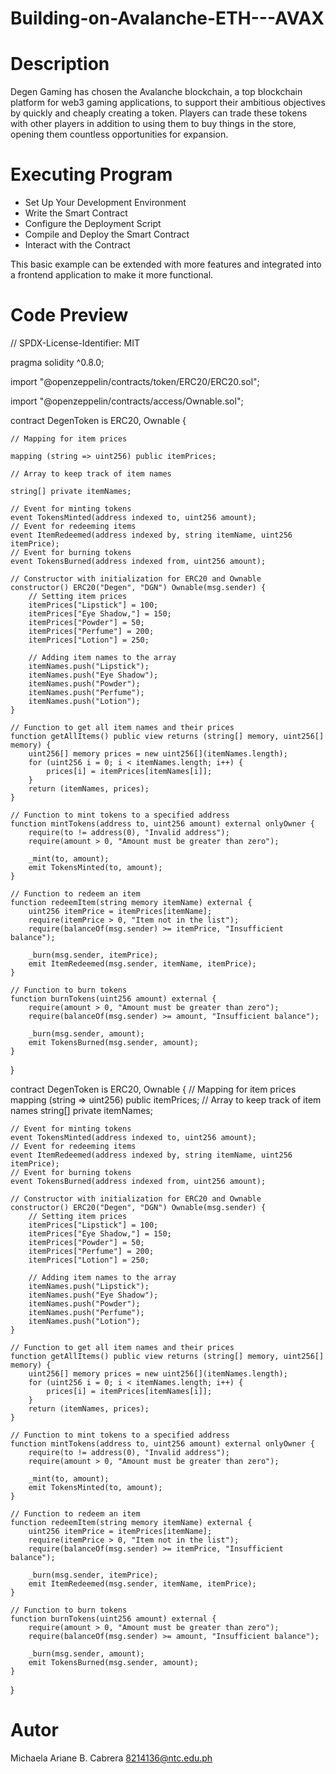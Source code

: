 # Building-on-Avalanche-ETH---AVAX
# Description
Degen Gaming has chosen the Avalanche blockchain, a top blockchain platform for web3 gaming applications, to support their ambitious objectives by quickly and cheaply creating a token. Players can trade these tokens with other players in addition to using them to buy things in the store, opening them countless opportunities for expansion.

# Executing Program
* Set Up Your Development Environment
* Write the Smart Contract
* Configure the Deployment Script
* Compile and Deploy the Smart Contract
* Interact with the Contract

This basic example can be extended with more features and integrated into a frontend application to make it more functional.

# Code Preview

// SPDX-License-Identifier: MIT

pragma solidity ^0.8.0;

import "@openzeppelin/contracts/token/ERC20/ERC20.sol";

import "@openzeppelin/contracts/access/Ownable.sol";


contract DegenToken is ERC20, Ownable {

    // Mapping for item prices
    
    mapping (string => uint256) public itemPrices;
    
    // Array to keep track of item names
    
    string[] private itemNames;

    // Event for minting tokens
    event TokensMinted(address indexed to, uint256 amount);
    // Event for redeeming items
    event ItemRedeemed(address indexed by, string itemName, uint256 itemPrice);
    // Event for burning tokens
    event TokensBurned(address indexed from, uint256 amount);

    // Constructor with initialization for ERC20 and Ownable
    constructor() ERC20("Degen", "DGN") Ownable(msg.sender) {
        // Setting item prices
        itemPrices["Lipstick"] = 100;
        itemPrices["Eye Shadow,"] = 150;
        itemPrices["Powder"] = 50;
        itemPrices["Perfume"] = 200;
        itemPrices["Lotion"] = 250;
        
        // Adding item names to the array
        itemNames.push("Lipstick");
        itemNames.push("Eye Shadow");
        itemNames.push("Powder");
        itemNames.push("Perfume");
        itemNames.push("Lotion");
    }

    // Function to get all item names and their prices
    function getAllItems() public view returns (string[] memory, uint256[] memory) {
        uint256[] memory prices = new uint256[](itemNames.length);
        for (uint256 i = 0; i < itemNames.length; i++) {
            prices[i] = itemPrices[itemNames[i]];
        }
        return (itemNames, prices);
    }

    // Function to mint tokens to a specified address
    function mintTokens(address to, uint256 amount) external onlyOwner {
        require(to != address(0), "Invalid address");
        require(amount > 0, "Amount must be greater than zero");

        _mint(to, amount);
        emit TokensMinted(to, amount);
    }

    // Function to redeem an item
    function redeemItem(string memory itemName) external {
        uint256 itemPrice = itemPrices[itemName];
        require(itemPrice > 0, "Item not in the list");
        require(balanceOf(msg.sender) >= itemPrice, "Insufficient balance");

        _burn(msg.sender, itemPrice);
        emit ItemRedeemed(msg.sender, itemName, itemPrice);
    }

    // Function to burn tokens
    function burnTokens(uint256 amount) external {
        require(amount > 0, "Amount must be greater than zero");
        require(balanceOf(msg.sender) >= amount, "Insufficient balance");

        _burn(msg.sender, amount);
        emit TokensBurned(msg.sender, amount);
    }
}

contract DegenToken is ERC20, Ownable {
    // Mapping for item prices
    mapping (string => uint256) public itemPrices;
    // Array to keep track of item names
    string[] private itemNames;

    // Event for minting tokens
    event TokensMinted(address indexed to, uint256 amount);
    // Event for redeeming items
    event ItemRedeemed(address indexed by, string itemName, uint256 itemPrice);
    // Event for burning tokens
    event TokensBurned(address indexed from, uint256 amount);

    // Constructor with initialization for ERC20 and Ownable
    constructor() ERC20("Degen", "DGN") Ownable(msg.sender) {
        // Setting item prices
        itemPrices["Lipstick"] = 100;
        itemPrices["Eye Shadow,"] = 150;
        itemPrices["Powder"] = 50;
        itemPrices["Perfume"] = 200;
        itemPrices["Lotion"] = 250;
        
        // Adding item names to the array
        itemNames.push("Lipstick");
        itemNames.push("Eye Shadow");
        itemNames.push("Powder");
        itemNames.push("Perfume");
        itemNames.push("Lotion");
    }

    // Function to get all item names and their prices
    function getAllItems() public view returns (string[] memory, uint256[] memory) {
        uint256[] memory prices = new uint256[](itemNames.length);
        for (uint256 i = 0; i < itemNames.length; i++) {
            prices[i] = itemPrices[itemNames[i]];
        }
        return (itemNames, prices);
    }

    // Function to mint tokens to a specified address
    function mintTokens(address to, uint256 amount) external onlyOwner {
        require(to != address(0), "Invalid address");
        require(amount > 0, "Amount must be greater than zero");

        _mint(to, amount);
        emit TokensMinted(to, amount);
    }

    // Function to redeem an item
    function redeemItem(string memory itemName) external {
        uint256 itemPrice = itemPrices[itemName];
        require(itemPrice > 0, "Item not in the list");
        require(balanceOf(msg.sender) >= itemPrice, "Insufficient balance");

        _burn(msg.sender, itemPrice);
        emit ItemRedeemed(msg.sender, itemName, itemPrice);
    }

    // Function to burn tokens
    function burnTokens(uint256 amount) external {
        require(amount > 0, "Amount must be greater than zero");
        require(balanceOf(msg.sender) >= amount, "Insufficient balance");

        _burn(msg.sender, amount);
        emit TokensBurned(msg.sender, amount);
    }
}

# Autor
Michaela Ariane B. Cabrera 8214136@ntc.edu.ph 
